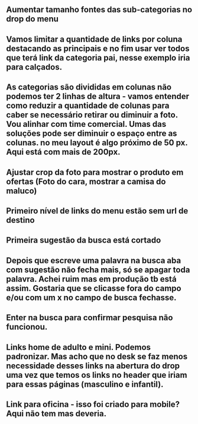## Aumentar tamanho fontes das sub-categorias no drop do menu

## Vamos limitar a quantidade de links por coluna destacando as principais e no fim usar ver todos que terá link da categoria pai, nesse exemplo iria para calçados.

## As categorias são divididas em colunas não podemos ter 2 linhas de altura - vamos entender como reduzir a quantidade de colunas para caber se necessário retirar ou diminuir a foto. Vou alinhar com time comercial. Umas das soluções pode ser diminuir o espaço entre as colunas. no meu layout é algo próximo de 50 px. Aqui está com mais de 200px.

## Ajustar crop da foto para mostrar o produto em ofertas (Foto do cara, mostrar a camisa do maluco)

## Primeiro nível de links do menu estão sem url de destino

## Primeira sugestão da busca está cortado

## Depois que escreve uma palavra na busca aba com sugestão não fecha mais, só se apagar toda palavra. Achei ruim mas em produção tb está assim. Gostaria que se clicasse fora do campo e/ou com um x no campo de busca fechasse.

## Enter na busca para confirmar pesquisa não funcionou.

## Links home de adulto e mini. Podemos padronizar. Mas acho que no desk se faz menos necessidade desses links na abertura do drop uma vez que temos os links no header que iriam para essas páginas (masculino e infantil).

## Link para oficina - isso foi criado para mobile? Aqui não tem mas deveria.
